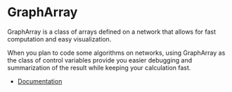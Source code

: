 # GraphArray

GraphArray is a class of arrays defined on a network that allows for 
fast computation and easy visualization.

When you plan to code some algorithms on networks, using GraphArray as the class
of control variables provide you easier debugging and summarization of the result
while keeping your calculation fast.

* [Documentation](https://geb-algebra.github.io/grapharray/)

